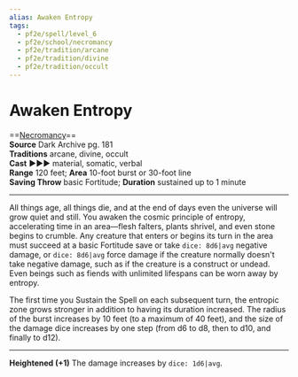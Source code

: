 ```yaml
---
alias: Awaken Entropy
tags:
  - pf2e/spell/level_6
  - pf2e/school/necromancy
  - pf2e/tradition/arcane
  - pf2e/tradition/divine
  - pf2e/tradition/occult
---
```


# Awaken Entropy

==[Necromancy](Necromancy.md)==  
__Source__ Dark Archive pg. 181  
**Traditions** arcane, divine, occult  
**Cast** ►►► material, somatic, verbal  
**Range** 120 feet; **Area** 10-foot burst or 30-foot line  
**Saving Throw** basic Fortitude; **Duration** sustained up to 1 minute

---

All things age, all things die, and at the end of days even the universe will grow quiet and still. You awaken the cosmic principle of entropy, accelerating time in an area—flesh falters, plants shrivel, and even stone begins to crumble. Any creature that enters or begins its turn in the area must succeed at a basic Fortitude save or take `dice: 8d6|avg` negative damage, or `dice: 8d6|avg` force damage if the creature normally doesn't take negative damage, such as if the creature is a construct or undead. Even beings such as fiends with unlimited lifespans can be worn away by entropy.

The first time you Sustain the Spell on each subsequent turn, the entropic zone grows stronger in addition to having its duration increased. The radius of the burst increases by 10 feet (to a maximum of 40 feet), and the size of the damage dice increases by one step (from d6 to d8, then to d10, and finally to d12).

<hr>

**Heightened (+1)** The damage increases by `dice: 1d6|avg`.

